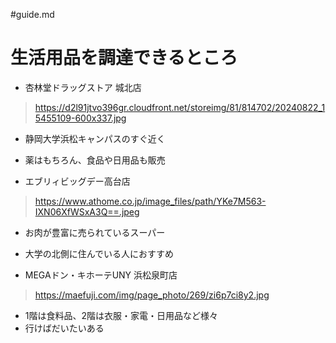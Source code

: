 #guide.md

# 生活用品を調達できるところ 

* 杏林堂ドラッグストア 城北店
> https://d2l91jtvo396gr.cloudfront.net/storeimg/81/814702/20240822_15455109-600x337.jpg
  * 静岡大学浜松キャンパスのすぐ近く
  * 薬はもちろん、食品や日用品も販売

* エブリィビッグデー高台店
> https://www.athome.co.jp/image_files/path/YKe7M563-IXN06XfWSxA3Q==.jpeg
  * お肉が豊富に売られているスーパー
  * 大学の北側に住んでいる人におすすめ

* MEGAドン・キホーテUNY 浜松泉町店
> https://maefuji.com/img/page_photo/269/zi6p7ci8y2.jpg
  * 1階は食料品、2階は衣服・家電・日用品など様々
  * 行けばだいたいある
